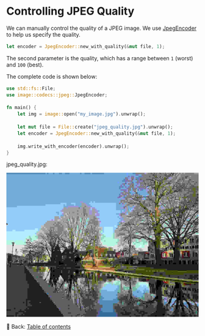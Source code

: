 # Controlling JPEG Quality

We can manually control the quality of a JPEG image.
We use [JpegEncoder](https://docs.rs/image/latest/image/codecs/jpeg/struct.JpegEncoder.html) to help us specify the quality.

```rust
let encoder = JpegEncoder::new_with_quality(&mut file, 1);
```

The second parameter is the quality, which has a range between `1` (worst) and `100` (best).

The complete code is shown below:

```rust
use std::fs::File;
use image::codecs::jpeg::JpegEncoder;

fn main() {
    let img = image::open("my_image.jpg").unwrap();
    
    let mut file = File::create("jpeg_quality.jpg").unwrap();
    let encoder = JpegEncoder::new_with_quality(&mut file, 1);

    img.write_with_encoder(encoder).unwrap();
}
```

jpeg_quality.jpg:

![jpeg_quality](./image/jpeg_quality.jpg)

<!-- :arrow_right:  Next:  -->

:blue_book: Back: [Table of contents](./../README.md)
